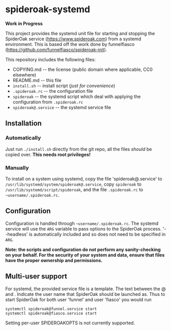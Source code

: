 # spideroak-systemd

**Work in Progress**

This project provides the systemd unit file for starting and stopping the
SpiderOak service (https://www.spideroak.com) from a systemd environment. This
is based off the work done by funnelfiasco
(https://github.com/funnelfiasco/spideroak-init).

This repository includes the following files:
* COPYING.md         -- the license (public domain where applicable, 
                        CC0 elsewhere) 
* README.md          -- this file
* `install.sh`         -- install script (*just for convenience*)
* `.spideroak.rc`      -- the configuration file
* `spideroak`          -- the systemd script which deal with applying the
                          configuration from `.spideroak.rc`
* `spideroak@.service` -- the systemd service file

## Installation
### Automatically
Just run `./install.sh` directly from the git repo, all the files *should*
be copied over. **This needs root privileges!**

### Manually
To install on a system using systemd, copy the file 'spideroak@.service' to
`/usr/lib/systemd/system/spideroak@.service`, copy `spideroak` to
`/usr/lib/systemd/script/spideroak`, and the file `.spideroak.rc` to
`~username/.spideroak.rc`. 

## Configuration
Configuration is handled through `~username/.spideroak.rc`. The systemd
service will use the `ARG` variable to pass options to the SpiderOak
process. '--headless' is automatically included and so does not need to be
specified in `ARG`.

**Note: the scripts and configuration do not perform any sanity-checking
on your behalf. For the security of your system and data, ensure that files
have the proper ownership and permissions.**

## Multi-user support
For systemd, the provided service file is a template. The text between the 
@ and . Indicate the user name that SpiderOak should be launched as. Thus
to start SpiderOak for both user 'funnel' and user 'fiasco' you would run

    systemctl spideroak@funnel.service start
    systemctl spideroak@fiasco.service start

Setting per-user SPIDEROAKOPTS is not currently supported.
